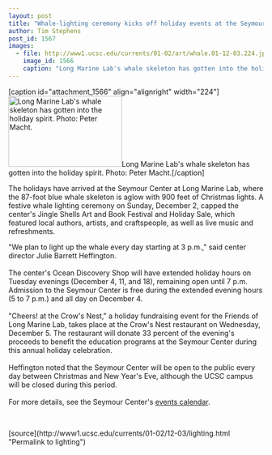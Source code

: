 ```yaml
---
layout: post
title: "Whale-lighting ceremony kicks off holiday events at the Seymour Center"
author: Tim Stephens
post_id: 1567
images:
  - file: http://www1.ucsc.edu/currents/01-02/art/whale.01-12-03.224.jpg
    image_id: 1566
    caption: "Long Marine Lab's whale skeleton has gotten into the holiday spirit. Photo: Peter Macht."
---
```


[caption id="attachment_1566" align="alignright" width="224"]<a href="http://localhost/mysite/wp-content/uploads/2001/12/whale.01-12-03.224.jpg"><img class="size-full wp-image-1566" src="http://localhost/mysite/wp-content/uploads/2001/12/whale.01-12-03.224.jpg" alt="Long Marine Lab's whale skeleton has gotten into the holiday spirit. Photo: Peter Macht." width="224" height="140" /></a>Long Marine Lab's whale skeleton has gotten into the holiday spirit. Photo: Peter Macht.[/caption]
<p>
  The holidays have arrived at the Seymour Center at Long Marine Lab, where the 87-foot blue whale skeleton is aglow with 900 feet of Christmas lights. A festive whale lighting ceremony on Sunday, December 2, capped the center's Jingle Shells Art and Book Festival and Holiday Sale, which featured local authors, artists, and craftspeople, as well as live music and refreshments.
</p>"We plan to light up the whale every day starting at 3 p.m.," said center director Julie Barrett Heffington.<br>
<br>
The center's Ocean Discovery Shop will have extended holiday hours on Tuesday evenings (December 4, 11, and 18), remaining open until 7 p.m. Admission to the Seymour Center is free during the extended evening hours (5 to 7 p.m.) and all day on December 4.<br>
<br>
"Cheers! at the Crow's Nest," a holiday fundraising event for the Friends of Long Marine Lab, takes place at the Crow's Nest restaurant on Wednesday, December 5. The restaurant will donate 33 percent of the evening's proceeds to benefit the education programs at the Seymour Center during this annual holiday celebration.<br>
<br>
Heffington noted that the Seymour Center will be open to the public every day between Christmas and New Year's Eve, although the UCSC campus will be closed during this period.<br>
<br>
For more details, see the Seymour Center's <a href="http://www2.ucsc.edu/seymourcenter/calendar.html">events calendar</a>.
<p>
  <br>

</p>
<p>

</p>
[source](http://www1.ucsc.edu/currents/01-02/12-03/lighting.html "Permalink to lighting")
